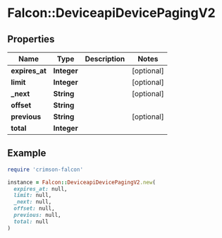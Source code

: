 # Falcon::DeviceapiDevicePagingV2

## Properties

| Name | Type | Description | Notes |
| ---- | ---- | ----------- | ----- |
| **expires_at** | **Integer** |  | [optional] |
| **limit** | **Integer** |  | [optional] |
| **_next** | **String** |  | [optional] |
| **offset** | **String** |  |  |
| **previous** | **String** |  | [optional] |
| **total** | **Integer** |  |  |

## Example

```ruby
require 'crimson-falcon'

instance = Falcon::DeviceapiDevicePagingV2.new(
  expires_at: null,
  limit: null,
  _next: null,
  offset: null,
  previous: null,
  total: null
)
```

